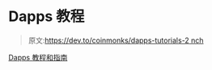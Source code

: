 # Dapps 教程

> 原文:[https://dev.to/coinmonks/dapps-tutorials-2 nch](https://dev.to/coinmonks/dapps-tutorials--2nch)

[Dapps 教程和指南](https://medium.com/coinmonks/dapps/home)